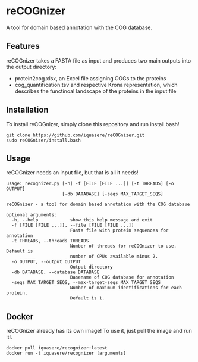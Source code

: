 # reCOGnizer

A tool for domain based annotation with the COG database.

## Features

reCOGnizer takes a FASTA file as input and produces two main outputs into the output directory:
* protein2cog.xlsx, an Excel file assigning COGs to the proteins
* cog_quantification.tsv and respective Krona representation, which describes the functinoal landscape of the proteins in the input file

## Installation

To install reCOGnizer, simply clone this repository and run install.bash!
```
git clone https://github.com/iquasere/reCOGnizer.git
sudo reCOGnizer/install.bash
```

## Usage

reCOGnizer needs an input file, but that is all it needs!
```
usage: recognizer.py [-h] -f [FILE [FILE ...]] [-t THREADS] [-o OUTPUT]
                     [-db DATABASE] [-seqs MAX_TARGET_SEQS]

reCOGnizer - a tool for domain based annotation with the COG database

optional arguments:
  -h, --help            show this help message and exit
  -f [FILE [FILE ...]], --file [FILE [FILE ...]]
                        Fasta file with protein sequences for annotation
  -t THREADS, --threads THREADS
                        Number of threads for reCOGnizer to use. Default is
                        number of CPUs available minus 2.
  -o OUTPUT, --output OUTPUT
                        Output directory
  -db DATABASE, --database DATABASE
                        Basename of COG database for annotation
  -seqs MAX_TARGET_SEQS, --max-target-seqs MAX_TARGET_SEQS
                        Number of maximum identifications for each protein.
                        Default is 1.
```

## Docker

reCOGnizer already has its own image! To use it, just pull the image and run it!.
```
docker pull iquasere/recognizer:latest
docker run -t iquasere/recognizer [arguments]
```
